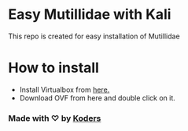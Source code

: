 # Easy Mutillidae with Kali
This repo is created for easy installation of Mutillidae 

# How to install
- Install Virtualbox from [here.](https://www.virtualbox.org/wiki/Downloads)
- Download OVF from here and double click on it. 

### Made with ♡ by [Koders](http://koders.in/)

